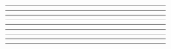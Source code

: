 *******************
*******************
*******************
*******************
*******************
*******************
*******************
*******************
*******************
